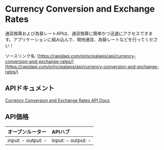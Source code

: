 # Currency Conversion and Exchange Rates

通貨換算および為替レートAPIは、通貨換算に簡単かつ迅速にアクセスできます。アプリケーションに組み込んで、現地通貨、為替レートなどを行ってください！

ソースリンク名: [https://rapidapi.com/principalapis/api/currency-conversion-and-exchange-rates/](https://rapidapi.com/principalapis/api/currency-conversion-and-exchange-rates/)

## APIドキュメント

[Currency Conversion and Exchange Rates API Docs](../apis/ja/Currency_Conversion_and_Exchange_Rates.md)

## API価格

| オープンルーター | APIハブ |
|:---|:---|
| input: - output: - | input: - output: - |
